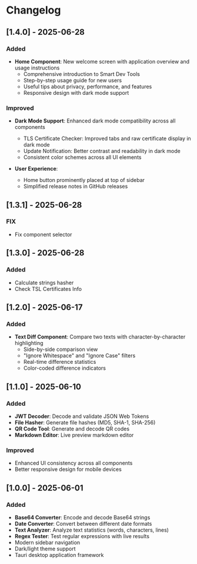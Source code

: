 # Changelog

## [1.4.0] - 2025-06-28

### Added

- **Home Component**: New welcome screen with application overview and usage instructions
  - Comprehensive introduction to Smart Dev Tools
  - Step-by-step usage guide for new users
  - Useful tips about privacy, performance, and features
  - Responsive design with dark mode support

### Improved

- **Dark Mode Support**: Enhanced dark mode compatibility across all components

  - TLS Certificate Checker: Improved tabs and raw certificate display in dark mode
  - Update Notification: Better contrast and readability in dark mode
  - Consistent color schemes across all UI elements
- **User Experience**:

  - Home button prominently placed at top of sidebar
  - Simplified release notes in GitHub releases

## [1.3.1] - 2025-06-28

### FIX

* Fix component selector

## [1.3.0] - 2025-06-28

### Added

* Calculate strings hasher
* Check TSL Certificates Info

## [1.2.0] - 2025-06-17

### Added

- **Text Diff Component**: Compare two texts with character-by-character highlighting
  - Side-by-side comparison view
  - "Ignore Whitespace" and "Ignore Case" filters
  - Real-time difference statistics
  - Color-coded difference indicators

## [1.1.0] - 2025-06-10

### Added

- **JWT Decoder**: Decode and validate JSON Web Tokens
- **File Hasher**: Generate file hashes (MD5, SHA-1, SHA-256)
- **QR Code Tool**: Generate and decode QR codes
- **Markdown Editor**: Live preview markdown editor

### Improved

- Enhanced UI consistency across all components
- Better responsive design for mobile devices

## [1.0.0] - 2025-06-01

### Added

- **Base64 Converter**: Encode and decode Base64 strings
- **Date Converter**: Convert between different date formats
- **Text Analyzer**: Analyze text statistics (words, characters, lines)
- **Regex Tester**: Test regular expressions with live results
- Modern sidebar navigation
- Dark/light theme support
- Tauri desktop application framework
